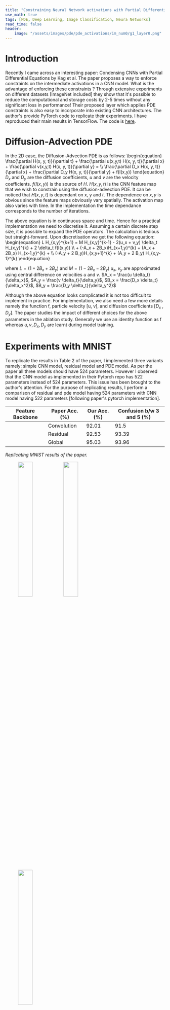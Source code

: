 ```yaml
---
title: "Constraining Neural Network activations with Partial Differential Equations"
use_math: true
tags: [PDE, Deep Learning, Image Classification, Neura Networks]
read_time: false
header:
    image: "/assets/images/pde/pde_activations/im_num0/g1_layer0.png"
---
```

<script src="https://cdn.mathjax.org/mathjax/latest/MathJax.js?config=TeX-AMS-MML_HTMLorMML" type="text/javascript"></script>

Introduction
============================================
Recently I came across an interesting paper: Condensing CNNs with Partial Differential Equations by Kag et al. The paper proposes a way to enforce constraints on the intermediate activations in a CNN model. What is the advantage of enforcing these constraints ? Through extensive experiments on different datasets [ImageNet included] they show that it's possible to reduce the computational and storage costs by 2-5 times without any significant loss in performance!
Their proposed layer which applies PDE constraints is also easy to incorporate into existing CNN architectures. The author's provide PyTorch code to replicate their experiments. I have reproduced their main results in TensorFlow. The code is [here](https://github.com/sidml/Constraining-NN-Activations-with-PDE).


Diffusion-Advection PDE
============================================
In the 2D case, the Diffusion-Advection PDE is as follows:
\begin{equation}
\frac{\partial H(x, y, t)}{\partial t} + \frac{\partial u(x,y,t) H(x, y, t)}{\partial x} + \frac{\partial v(x,y,t) H(x, y, t)}{\partial y} =  \\\\ \frac{\partial D_x H(x, y, t)}{\partial x} + \frac{\partial D_y H(x, y, t)}{\partial y} + f(I(x,y))
\end{equation}
$D_x$ and $D_y$ are the diffusion coefficients, $u$ and $v$ are the velocity coefficients. $f(I(x,y))$ is the source of $H$. $H(x,y,t)$ is the CNN feature map that we wish to constrain using the diffusion-advection PDE. It can be noticed that $H(x,y,t)$ is dependant on x, y and $t$. The dependence on $x,y$ is obvious since the feature maps obviously vary spatially. The activation map also varies with time. In the implementation the time dependance corresponds to the number of iterations.

The above equation is in continuous space and time. Hence for a practical implementation we need to discretise it. Assuming a certain discrete step size, it is possible to expand the PDE operators. The calculation is tedious but straight-forward.
Upon discretisation we get the following equation:
\begin{equation}
L H_{x,y}^{k+1} = M H_{x,y}^{k-1} - 2(u_x + v_y) \delta_t H_{x,y}^{k} + 2 \delta_t f(I(x,y)) \\\\ +  (-A_x + 2B_x)H_{x+1,y}^{k} + (A_x + 2B_x) H_{x-1,y}^{k} +  \\\\ (-A_y + 2 B_y)H_{x,y+1}^{k} + (A_y + 2 B_y) H_{x,y-1}^{k}
\end{equation}

where $L = (1+2B_x + 2B_y)$ and $M = (1-2B_x - 2B_y)$
$u_x$, $v_y$ are approximated using central difference on velocities $u$ and $v$.
$A_x = \frac{u \delta_t}{\delta_x}$, $A_y = \frac{v \delta_t}{\delta_y}$, $B_x = \frac{D_x \delta_t}{\delta_x^2}$, $B_y = \frac{D_y \delta_t}{\delta_y^2}$

Although the above equation looks complicated it is not too difficult to implement in practice. 
For implementation, we also need a few more details namely the function f, particle velocity [u, v], and diffusion coefficients [$D_x$ , $D_y$].
The paper studies the impact of different choices for the above parameters in the ablation study. Generally we use an identity function as f whereas $u,v,D_x,D_y$ are learnt during model training.

Experiments with MNIST
============================================

To replicate the results in Table 2 of the paper, I implemented three variants
namely: simple CNN model, residual model and PDE model. As per the paper
all three models should have 524 parameters. However I observed that
the CNN model as implemented in their Pytorch repo has 522 parameters
instead of 524 parameters. This issue has been brought to the author's
attention. For the purpose of replicating results, I perform a
comparison of residual and pde model having 524 parameters with CNN
model having 522 parameters [following paper's pytorch implementation].

|Feature Backbone |  Paper Acc. (%)  | Our Acc. (%) |  Confusion b/w 3 and 5 (%)|
|------------------| ----------------| --------------| ---------------------------|
    |Convolution    |      92.01     |       91.5       |          2.53|
    |Residual     |      92.53     |      93.39       |          2.29|
    |Global      |      95.03     |      93.96       |          2.03|

*Replicating MNIST results of the paper.*

<figure>
    <img src="/assets/images/pde/mnist/cnn_epoch_199_cnf_matrix.jpg" style="width:33%">
    <img src="/assets/images/pde/mnist/residual_epoch_199_cnf_matrix.jpg" style="width:33%">
    <img src="/assets/images/pde/mnist/pde_epoch_199_cnf_matrix.jpg" style="width:33%">
    <figcaption>Confusion matrices for CNN, Residual and PDE Models. It can be noted that the PDE model has lowest confusion b/w 3 & 5 among the three
models. [Open in new tab to see the enlarged image.]</figcaption>
</figure>


Replicating CIFAR-10 results
=======================================

For the purpose of replicating the paper's result from Table 3, rows
7-8, I re-implemented their architecture in Tensorflow. I used the
paper's proposed setting for hyperparameters like learning rate and
weight decay. Choice of optimizer, augmentation scheme and input
normalization was also fixed according to the paper. I ran the
experiments 3 times and noticed slight differences in test accuracy
(+/-0.5%). I report the best obtained accuracy across different runs in
Table 2. There is a slight difference in accuracy score between our
implementation and the paper results. This could be explained by
difference in implementation of SGD with momentum optimizer in PyTorch
and Tensorflow [@SGDPytorch1] [@SGDPytorch2].

|Feature Backbone  | Paper Acc. (%)  | Our Acc. (%)  | Parameters|
|------------------| ----------------| --------------| ------------|
|    Resnet32      |     92.53       |     90.9      |    460K|
|    Global (K=1)  |       91.93     |      88.59    |      162K|

*Comparison of Resnet 32 and Global (K=1) model on CIFAR 10 test set.*


Visualization of the parameters of diffusion-advection PDE
====================================================================

## Visualizing Dx for the three global PDE layers
<figure>
    <img src="/assets/images/pde/pde_activations/im_num0/cifar_image.png" style="width:50%">
    <img src="/assets/images/pde/pde_activations/im_num0/Dx_layer0.png" style="width:50%">
    <figcaption>Original Image, Dx_layer 0</figcaption>
</figure>

<figure>
    <img src="/assets/images/pde/pde_activations/im_num0/Dx_layer1.png" style="width:50%">
    <img src="/assets/images/pde/pde_activations/im_num0/Dx_layer2.png" style="width:50%">
    <figcaption>Dx_layer 1, Dx_layer 2</figcaption>
</figure>

## Visualizing Dy for the three global PDE layers
<figure>
    <img src="/assets/images/pde/pde_activations/im_num0/cifar_image.png" style="width:50%">
    <img src="/assets/images/pde/pde_activations/im_num0/Dy_layer0.png" style="width:50%">
    <figcaption>Original Image, Dy_layer 0</figcaption>
</figure>

<figure>
    <img src="/assets/images/pde/pde_activations/im_num0/Dy_layer1.png" style="width:50%">
    <img src="/assets/images/pde/pde_activations/im_num0/Dy_layer2.png" style="width:50%">
    <figcaption>Dy_layer 1, Dy_layer 2</figcaption>
</figure>

## Visualizing g for the three global PDE layers

<figure>
    <img src="/assets/images/pde/pde_activations/im_num0/cifar_image.png" style="width:50%">
    <img src="/assets/images/pde/pde_activations/im_num0/g_layer0.png" style="width:50%">
    <figcaption>Original Image, g_layer 0</figcaption>
</figure>

<figure>
    <img src="/assets/images/pde/pde_activations/im_num0/g_layer1.png" style="width:50%">
    <img src="/assets/images/pde/pde_activations/im_num0/g_layer2.png" style="width:50%">
    <figcaption>g_layer 1, g_layer 2</figcaption>
</figure>

## Visualizing g1 for the three global PDE layers

<figure>
    <img src="/assets/images/pde/pde_activations/im_num0/cifar_image.png" style="width:50%">
    <img src="/assets/images/pde/pde_activations/im_num0/g1_layer0.png" style="width:50%">
    <figcaption>Original Image, g1_layer 0</figcaption>
</figure>

<figure>
    <img src="/assets/images/pde/pde_activations/im_num0/g1_layer1.png" style="width:50%">
    <img src="/assets/images/pde/pde_activations/im_num0/g1_layer2.png" style="width:50%">
    <figcaption>g1_layer 1, g1_layer 2</figcaption>
</figure>


## Visualizing ux for the three global PDE layers

<figure>
    <img src="/assets/images/pde/pde_activations/im_num0/cifar_image.png" style="width:50%">
    <img src="/assets/images/pde/pde_activations/im_num0/ux_layer0.png" style="width:50%">
    <figcaption>Original Image, ux_layer 0</figcaption>
</figure>

<figure>
    <img src="/assets/images/pde/pde_activations/im_num0/ux_layer1.png" style="width:50%">
    <img src="/assets/images/pde/pde_activations/im_num0/ux_layer2.png" style="width:50%">
    <figcaption>ux_layer 1, ux_layer 2</figcaption>
</figure>

## Visualizing vy for the three global PDE layers

<figure>
    <img src="/assets/images/pde/pde_activations/im_num0/cifar_image.png" style="width:50%">
    <img src="/assets/images/pde/pde_activations/im_num0/vy_layer0.png" style="width:50%">
    <figcaption>Original Image, vy_layer 0</figcaption>
</figure>

<figure>
    <img src="/assets/images/pde/pde_activations/im_num0/vy_layer1.png" style="width:50%">
    <img src="/assets/images/pde/pde_activations/im_num0/vy_layer2.png" style="width:50%">
    <figcaption>vy_layer 1, vy_layer 2</figcaption>
</figure>


Ablation study
=========================

|         Method        | Acc. (%)  | Parameters  |
|  -------------------- |---------- |------------ --|
|        Baseline       |   90.9    |    460K     |
|      Global (K=1)     |  88.64    |    162K     |
|   Constant Dxy (K=1)  |  88.60    |    159K     |
|   No Advection (K=1)  |  87.86    |    159K     |
|   No Diffusion (K=1)  |  88.03    |    159K     |

*Ablation results on CIFAR-10 test set.*

Based on the ablation study we can observe the following:

-   It is not necessary to parameterize and learn the diffusion part.
    Setting reasonable default values for the diffusion coefficients
    $D_x$ and $D_y$ gives good results.

-   Disabling advection or diffusion parts of PDE reduced the test
    accuracy slightly.


References:

<sup><sub>
Kag, Anil and Saligrama, Venkatesh *Condensing CNNs With Partial
Differential Equations*, Proceedings of the IEEE/CVF Conference on
Computer Vision and Pattern Recognition (CVPR)
</sub></sup> <br>
<sup><sub>
Siddhartha, *Possible bug in mnist illustrative example*,
<https://github.com/anilkagak2/PDE_GlobalLayer/issues/1>.
</sub></sup> <br>
<sup><sub>
Lee Ceshine, *SGD implementation in PyTorch*,
<https://medium.com/the-artificial-impostor/sgd-implementation-in-pytorch-4115bcb9f02c>.
</sub></sup> <br>
<sup><sub>
Thomas V *Different SGD implementation in PyTorch*,
<https://discuss.pytorch.org/t/sgd-with-momentum-why-the-formula-change/135444/2>.
</sub></sup> <br>


